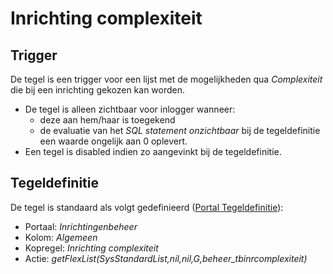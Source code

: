 # Inrichting complexiteit

## Trigger

De tegel is een trigger voor een lijst met de mogelijkheden qua *Complexiteit* die bij een inrichting gekozen kan worden.

- De tegel is alleen zichtbaar voor inlogger wanneer:
  - deze aan hem/haar is toegekend
  - de evaluatie van het *SQL statement onzichtbaar* bij de tegeldefinitie een waarde ongelijk aan 0 oplevert.
- Een tegel is disabled indien zo aangevinkt bij de tegeldefinitie.

## Tegeldefinitie

De tegel is standaard als volgt gedefinieerd ([Portal Tegeldefinitie](/docs/instellen_inrichten/portaldefinitie/portal_tegel.md)):

- Portaal: *Inrichtingenbeheer*
- Kolom: *Algemeen*
- Kopregel: *Inrichting complexiteit*
- Actie: *getFlexList(SysStandardList,nil,nil,G,beheer_tbinrcomplexiteit)*
